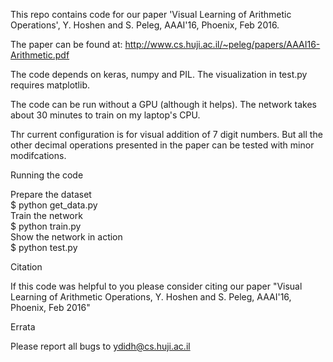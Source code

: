 This repo contains code for our paper 'Visual Learning of Arithmetic Operations', Y. Hoshen and S. Peleg, AAAI'16, Phoenix, Feb 2016.

The paper can be found at: http://www.cs.huji.ac.il/~peleg/papers/AAAI16-Arithmetic.pdf

The code depends on keras, numpy and PIL. The visualization in test.py requires matplotlib.

The code can be run without a GPU (although it helps). The network takes about 30 minutes to train on my laptop's CPU. 

Thr current configuration is for visual addition of 7 digit numbers. But all the other decimal operations presented in the paper can be tested with minor modifcations.

Running the code  

Prepare the dataset  
$ python get_data.py  
Train the network  
$ python train.py  
Show the network in action  
$ python test.py  

Citation

If this code was helpful to you please consider citing our paper "Visual Learning of Arithmetic Operations, Y. Hoshen and S. Peleg, AAAI'16, Phoenix, Feb 2016"

Errata

Please report all bugs to ydidh@cs.huji.ac.il

